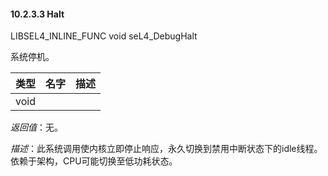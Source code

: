 #### 10.2.3.3  Halt

LIBSEL4_INLINE_FUNC void seL4_DebugHalt

系统停机。

类型 | 名字 | 描述
--- | --- | ---
void |  | 

*返回值*：无。

*描述*：此系统调用使内核立即停止响应，永久切换到禁用中断状态下的idle线程。依赖于架构，CPU可能切换至低功耗状态。

